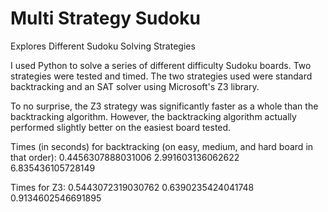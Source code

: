 # Multi Strategy Sudoku
Explores Different Sudoku Solving Strategies


I used Python to solve a series of different difficulty Sudoku boards. Two strategies were tested and timed.
The two strategies used were standard backtracking and an SAT solver using Microsoft's Z3 library.

To no surprise, the Z3 strategy was significantly faster as a whole than the backtracking algorithm. However, the backtracking algorithm actually performed slightly better on the easiest board tested.

Times (in seconds) for backtracking (on easy, medium, and hard board in that order):
0.4456307888031006
2.991603136062622
6.835436105728149

Times for Z3:
0.5443072319030762
0.6390235424041748
0.9134602546691895
